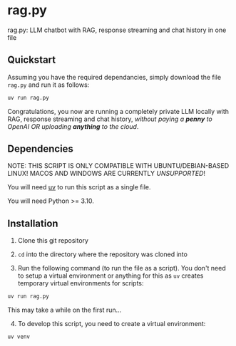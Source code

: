 # rag.py

rag.py: LLM chatbot with RAG, response streaming and chat history in one file


## Quickstart

Assuming you have the required dependancies, simply download the file `rag.py` and run it as follows:

```bash
uv run rag.py
```

Congratulations, you now are running a completely private LLM locally with RAG, response streaming and chat history, _without paying a **penny** to OpenAI OR uploading **anything** to the cloud_.
## Dependencies
NOTE: THIS SCRIPT IS ONLY COMPATIBLE WITH UBUNTU/DEBIAN-BASED LINUX! MACOS AND WINDOWS ARE CURRENTLY _UNSUPPORTED_!  

You will need [uv](https://github.com/astral-sh/uv) to run this script as a single file.

You will need Python >= 3.10.



## Installation

1. Clone this git repository

2. `cd` into the directory where the repository was cloned into

3. Run the following command (to run the file as a script). You don't need to setup a virtual environment or anything for this as `uv` creates temporary virtual environments for scripts:

```bash
uv run rag.py
```

This may take a while on the first run...


4. To develop this script, you need to create a virtual environment:

```bash
uv venv
```


    